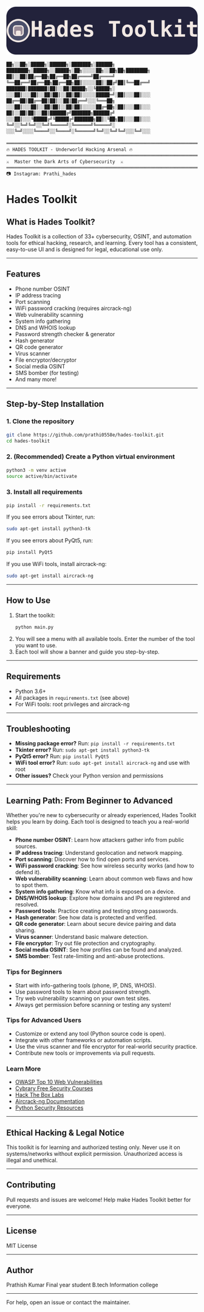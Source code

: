 ![Hades Toolkit Logo](logo.svg)

```
██╗░░██╗░█████╗░██████╗░███████╗░██████╗  ████████╗░█████╗░░█████╗░██╗░░░░░██╗░░██╗██╗████████╗
██║░░██║██╔══██╗██╔══██╗██╔════╝██╔════╝  ╚══██╔══╝██╔══██╗██╔══██╗██║░░░░░██║░██╔╝██║╚══██╔══╝
███████║███████║██║░░██║█████╗░░╚█████╗░  ░░░██║░░░██║░░██║██║░░██║██║░░░░░█████═╝░██║░░░██║░░░
██╔══██║██╔══██║██║░░██║██╔══╝░░░╚═══██╗  ░░░██║░░░██║░░██║██║░░██║██║░░░░░██╔═██╗░██║░░░██║░░░
██║░░██║██║░░██║██████╔╝███████╗██████╔╝  ░░░██║░░░╚█████╔╝╚█████╔╝███████╗██║░╚██╗██║░░░██║░░░
╚═╝░░╚═╝╚═╝░░╚═╝╚═════╝░╚══════╝╚═════╝░  ░░░╚═╝░░░░╚════╝░░╚════╝░╚══════╝╚═╝░░╚═╝╚═╝░░░╚═╝░░░

═══════════════════════════════════════════════════════════════════════════════════════════════
🔥 HADES TOOLKIT - Underworld Hacking Arsenal 🔥
═══════════════════════════════════════════════════════════════════════════════════════════════
⚔️  Master the Dark Arts of Cybersecurity  ⚔️
═══════════════════════════════════════════════════════════════════════════════════════════════
📷 Instagram: Prathi_hades
```

# Hades Toolkit

## What is Hades Toolkit?
Hades Toolkit is a collection of 33+ cybersecurity, OSINT, and automation tools for ethical hacking, research, and learning. Every tool has a consistent, easy-to-use UI and is designed for legal, educational use only.

---

## Features
- Phone number OSINT
- IP address tracing
- Port scanning
- WiFi password cracking (requires aircrack-ng)
- Web vulnerability scanning
- System info gathering
- DNS and WHOIS lookup
- Password strength checker & generator
- Hash generator
- QR code generator
- Virus scanner
- File encryptor/decryptor
- Social media OSINT
- SMS bomber (for testing)
- And many more!

---

## Step-by-Step Installation

### 1. Clone the repository
```sh
git clone https://github.com/prathi0558e/hades-toolkit.git
cd hades-toolkit
```

### 2. (Recommended) Create a Python virtual environment
```sh
python3 -m venv active
source active/bin/activate
```

### 3. Install all requirements
```sh
pip install -r requirements.txt
```

If you see errors about Tkinter, run:
```sh
sudo apt-get install python3-tk
```
If you see errors about PyQt5, run:
```sh
pip install PyQt5
```
If you use WiFi tools, install aircrack-ng:
```sh
sudo apt-get install aircrack-ng
```

---

## How to Use

1. Start the toolkit:
   ```sh
   python main.py
   ```
2. You will see a menu with all available tools. Enter the number of the tool you want to use.
3. Each tool will show a banner and guide you step-by-step.

---

## Requirements
- Python 3.6+
- All packages in `requirements.txt` (see above)
- For WiFi tools: root privileges and aircrack-ng

---

## Troubleshooting
- **Missing package error?** Run: `pip install -r requirements.txt`
- **Tkinter error?** Run: `sudo apt-get install python3-tk`
- **PyQt5 error?** Run: `pip install PyQt5`
- **WiFi tool error?** Run: `sudo apt-get install aircrack-ng` and use with root
- **Other issues?** Check your Python version and permissions

---

## Learning Path: From Beginner to Advanced

Whether you're new to cybersecurity or already experienced, Hades Toolkit helps you learn by doing. Each tool is designed to teach you a real-world skill:

- **Phone number OSINT**: Learn how attackers gather info from public sources.
- **IP address tracing**: Understand geolocation and network mapping.
- **Port scanning**: Discover how to find open ports and services.
- **WiFi password cracking**: See how wireless security works (and how to defend it).
- **Web vulnerability scanning**: Learn about common web flaws and how to spot them.
- **System info gathering**: Know what info is exposed on a device.
- **DNS/WHOIS lookup**: Explore how domains and IPs are registered and resolved.
- **Password tools**: Practice creating and testing strong passwords.
- **Hash generator**: See how data is protected and verified.
- **QR code generator**: Learn about secure device pairing and data sharing.
- **Virus scanner**: Understand basic malware detection.
- **File encryptor**: Try out file protection and cryptography.
- **Social media OSINT**: See how profiles can be found and analyzed.
- **SMS bomber**: Test rate-limiting and anti-abuse protections.

### Tips for Beginners
- Start with info-gathering tools (phone, IP, DNS, WHOIS).
- Use password tools to learn about password strength.
- Try web vulnerability scanning on your own test sites.
- Always get permission before scanning or testing any system!

### Tips for Advanced Users
- Customize or extend any tool (Python source code is open).
- Integrate with other frameworks or automation scripts.
- Use the virus scanner and file encryptor for real-world security practice.
- Contribute new tools or improvements via pull requests.

### Learn More
- [OWASP Top 10 Web Vulnerabilities](https://owasp.org/www-project-top-ten/)
- [Cybrary Free Security Courses](https://www.cybrary.it/)
- [Hack The Box Labs](https://www.hackthebox.com/)
- [Aircrack-ng Documentation](https://www.aircrack-ng.org/doku.php?id=main)
- [Python Security Resources](https://realpython.com/python-security/)

---

## Ethical Hacking & Legal Notice
This toolkit is for learning and authorized testing only. Never use it on systems/networks without explicit permission. Unauthorized access is illegal and unethical.

---

## Contributing
Pull requests and issues are welcome! Help make Hades Toolkit better for everyone.

---

## License
MIT License

---

## Author
Prathish Kumar 
Final year student 
B.tech Information college 

---

For help, open an issue or contact the maintainer.